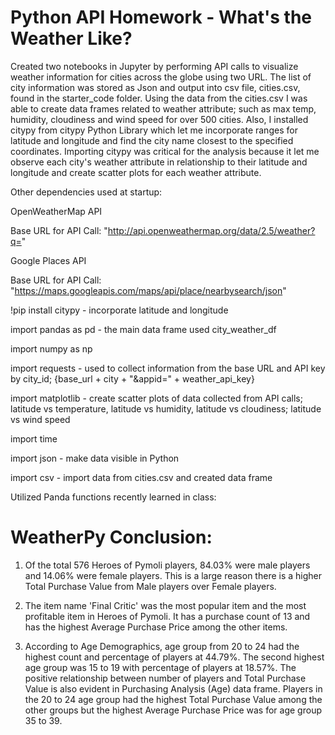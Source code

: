 # Python API Homework - What's the Weather Like?

Created two notebooks in Jupyter by performing API calls to visualize weather information for cities across the globe using two URL. The list of city information was stored as Json and output into csv file, cities.csv, found in the starter_code folder. Using the data from the cities.csv I was able to create data frames related to weather attribute; such as max temp, humidity, cloudiness and wind speed for over 500 cities. Also, I installed citypy from citypy Python Library which let me incorporate ranges for latitude and longitude and find the city name closest to the specified coordinates. Importing citypy was critical for the analysis because it let me observe each city's weather attribute in relationship to their latitude and longitude and create scatter plots for each weather attribute. 

Other dependencies used at startup:

OpenWeatherMap API

Base URL for API Call: "http://api.openweathermap.org/data/2.5/weather?q="

Google Places API

Base URL for API Call: "https://maps.googleapis.com/maps/api/place/nearbysearch/json"

!pip install citypy - incorporate latitude and longitude

import pandas as pd - the main data frame used city_weather_df

import numpy as np

import requests - used to collect information from the base URL and API key by city_id;  {base_url + city + "&appid=" + weather_api_key}

import matplotlib - create scatter plots of data collected from API calls; latitude vs temperature, latitude vs humidity, latitude vs cloudiness; latitude vs wind speed

import time

import json - make data visible in Python

import csv - import data from cities.csv and created data frame


Utilized Panda functions recently learned in class:


# WeatherPy Conclusion:

1. Of the total 576 Heroes of Pymoli players, 84.03% were male players and 14.06% were female players. This is a large reason there is a higher Total Purchase Value from Male players over Female players.

2. The item name 'Final Critic' was the most popular item and the most profitable item in Heroes of Pymoli. It has a purchase count of 13 and has the highest Average Purchase Price among the other items.

3. According to Age Demographics, age group from 20 to 24 had the highest count and percentage of players at 44.79%. The second highest age group was 15 to 19 with percentage of players at 18.57%. The positive relationship between number of players and Total Purchase Value is also evident in Purchasing Analysis (Age) data frame. Players in the 20 to 24 age group had the highest Total Purchase Value among the other groups but the highest Average Purchase Price was for age group 35 to 39.












